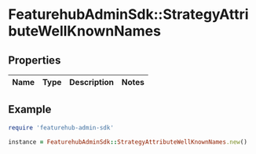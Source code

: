 # FeaturehubAdminSdk::StrategyAttributeWellKnownNames

## Properties

| Name | Type | Description | Notes |
| ---- | ---- | ----------- | ----- |

## Example

```ruby
require 'featurehub-admin-sdk'

instance = FeaturehubAdminSdk::StrategyAttributeWellKnownNames.new()
```

